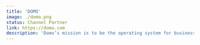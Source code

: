 ```yaml
---
title: 'DOMO'
image: ./domo.png
status: Channel Partner
link: https://domo.com
description: 'Domo’s mission is to be the operating system for business, digitally connecting all your people, your data and your systems, empowering them to collaborate better, make better decisions and be more efficient, right from their phones. Domo works with many of the world’s leading and most progressive brands across multiple industries including retail, media and entertainment, manufacturing, finance and more.'
---
```

